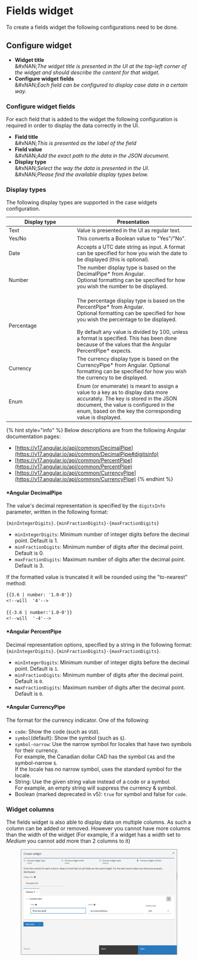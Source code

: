 # Fields widget

To create a fields widget the following configurations need to be done.

## Configure widget

* **Widget title**\
  \&#xNAN;_The widget title is presented in the UI at the top-left corner of the widget and should describe the content for that widget._
* **Configure widget fields**\
  \&#xNAN;_Each field can be configured to display case data in a certain way._

### Configure widget fields

For each field that is added to the widget the following configuration is required in order to display the data correctly in the UI.

* **Field title**\
  \&#xNAN;_This is presented as the label of the field_
* **Field value**\
  \&#xNAN;_Add the exact path to the data in the JSON document._
* **Display type**\
  \&#xNAN;_Select the way the data is presented in the UI._\
  &#xNAN;_&#x50;lease find the available display types below._

### Display types

The following display types are supported in the case widgets configuration.

<table><thead><tr><th width="171">Display type</th><th>Presentation</th></tr></thead><tbody><tr><td>Text</td><td>Value is presented in the UI as regular text.</td></tr><tr><td>Yes/No</td><td>This converts a Boolean value to "Yes"/"No".</td></tr><tr><td>Date</td><td>Accepts a UTC date string as input. A format can be specified for how you wish the date to be displayed (this is optional).</td></tr><tr><td>Number</td><td>The number display type is based on the DecimalPipe* from Angular.<br>Optional formatting can be specified for how you wish the number to be displayed.<br><br></td></tr><tr><td>Percentage</td><td>The percentage display type is based on the PercentPipe* from Angular.<br>Optional formatting can be specified for how you wish the percentage to be displayed.<br><br>By default any value is divided by 100, unless a format is specified. This has been done because of the values that the Angular PercentPipe* expects.</td></tr><tr><td>Currency</td><td>The currency display type is based on the CurrencyPipe* from Angular. Optional formatting can be specified for how you wish the currency to be displayed.</td></tr><tr><td>Enum</td><td>Enum (or enumerate) is meant to assign a value to a key as to display data more accurately. The key is stored in the JSON document, the value is configured in the enum, based on the key the corresponding value is displayed.</td></tr></tbody></table>

{% hint style="info" %}
Below descriptions are from the following Angular documentation pages:

* [https://v17.angular.io/api/common/DecimalPipe](https://v17.angular.io/api/common/DecimalPipe#digitsinfo)
* [https://v17.angular.io/api/common/PercentPipe](https://v17.angular.io/api/common/PercentPipe)
* [https://v17.angular.io/api/common/CurrencyPipe](https://v17.angular.io/api/common/CurrencyPipe)
{% endhint %}

#### \*Angular DecimalPipe

The value's decimal representation is specified by the `digitsInfo` parameter, written in the following format:

```
{minIntegerDigits}.{minFractionDigits}-{maxFractionDigits}
```

* `minIntegerDigits`: Minimum number of integer digits before the decimal point. Default is 1.
* `minFractionDigits`: Minimum number of digits after the decimal point. Default is 0.
* `maxFractionDigits`: Maximum number of digits after the decimal point. Default is 3.

If the formatted value is truncated it will be rounded using the "to-nearest" method:

```
{{3.6 | number: '1.0-0'}}
<!--will  '4'-->

{{-3.6 | number:'1.0-0'}}
<!--will  '-4'-->
```

#### \*Angular PercentPipe

Decimal representation options, specified by a string in the following format:\
`{minIntegerDigits}.{minFractionDigits}-{maxFractionDigits}`.

* `minIntegerDigits`: Minimum number of integer digits before the decimal point. Default is `1`.
* `minFractionDigits`: Minimum number of digits after the decimal point. Default is `0`.
* `maxFractionDigits`: Maximum number of digits after the decimal point. Default is `0`.

#### \*Angular CurrencyPipe

The format for the currency indicator. One of the following:

* `code`: Show the code (such as `USD`).
* `symbol`(default): Show the symbol (such as `$`).
* `symbol-narrow`: Use the narrow symbol for locales that have two symbols for their currency.\
  For example, the Canadian dollar CAD has the symbol `CA$` and the symbol-narrow `$`.\
  If the locale has no narrow symbol, uses the standard symbol for the locale.
* String: Use the given string value instead of a code or a symbol.\
  For example, an empty string will suppress the currency & symbol.
* Boolean (marked deprecated in v5): `true` for symbol and false for `code`.

### Widget columns

The fields widget is also able to display data on multiple columns. As such a column can be added or removed. However you cannot have more columns than the width of the widget (For example, if a widget has a width set to _Medium_ you cannot add more than 2 columns to it)

<figure><img src="../../../.gitbook/assets/image (14).png" alt=""><figcaption></figcaption></figure>
